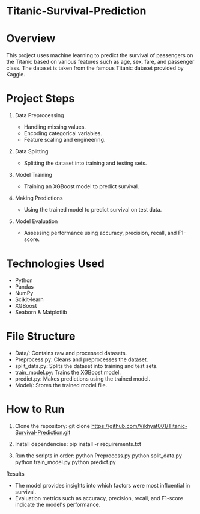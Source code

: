 # Titanic-Survival-Prediction

# Overview
This project uses machine learning to predict the survival of passengers on the Titanic based on various features such as age, sex, fare, and passenger class. The dataset is taken from the famous Titanic dataset provided by Kaggle.

 # Project Steps

1. Data Preprocessing
   - Handling missing values.
   - Encoding categorical variables.
   - Feature scaling and engineering.

2. Data Splitting
   - Splitting the dataset into training and testing sets.

3. Model Training
   - Training an XGBoost model to predict survival.

4. Making Predictions
   - Using the trained model to predict survival on test data.

5. Model Evaluation
   - Assessing performance using accuracy, precision, recall, and F1-score.

# Technologies Used
- Python
- Pandas
- NumPy
- Scikit-learn
- XGBoost
- Seaborn & Matplotlib

# File Structure
- Data/: Contains raw and processed datasets.
- Preprocess.py: Cleans and preprocesses the dataset.
- split_data.py: Splits the dataset into training and test sets.
- train_model.py: Trains the XGBoost model.
- predict.py: Makes predictions using the trained model.
- Model/: Stores the trained model file.

# How to Run
1. Clone the repository:
   git clone https://github.com/Vikhyat001/Titanic-Survival-Prediction.git

2. Install dependencies:
   pip install -r requirements.txt

3. Run the scripts in order:
   python Preprocess.py
   python split_data.py
   python train_model.py
   python predict.py

  Results
- The model provides insights into which factors were most influential in survival.
- Evaluation metrics such as accuracy, precision, recall, and F1-score indicate the model's performance.

